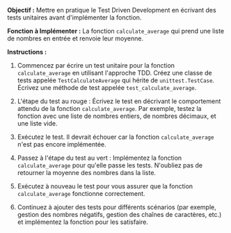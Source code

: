 **Objectif :** Mettre en pratique le Test Driven Development en écrivant des tests unitaires avant d'implémenter la fonction.

**Fonction à Implémenter :** La fonction `calculate_average` qui prend une liste de nombres en entrée et renvoie leur moyenne.

**Instructions :**

1. Commencez par écrire un test unitaire pour la fonction `calculate_average` en utilisant l'approche TDD. Créez une classe de tests appelée `TestCalculateAverage` qui hérite de `unittest.TestCase`. Écrivez une méthode de test appelée `test_calculate_average`.

2. L'étape du test au rouge : Écrivez le test en décrivant le comportement attendu de la fonction `calculate_average`. Par exemple, testez la fonction avec une liste de nombres entiers, de nombres décimaux, et une liste vide.

3. Exécutez le test. Il devrait échouer car la fonction `calculate_average` n'est pas encore implémentée.

4. Passez à l'étape du test au vert : Implémentez la fonction `calculate_average` pour qu'elle passe les tests. N'oubliez pas de retourner la moyenne des nombres dans la liste.

5. Exécutez à nouveau le test pour vous assurer que la fonction `calculate_average` fonctionne correctement.

6. Continuez à ajouter des tests pour différents scénarios (par exemple, gestion des nombres négatifs, gestion des chaînes de caractères, etc.) et implémentez la fonction pour les satisfaire.